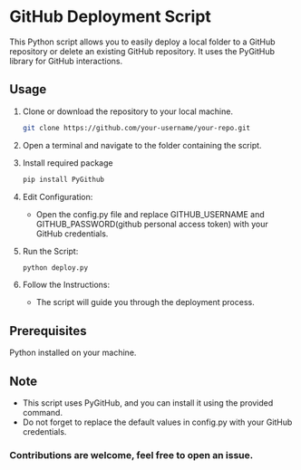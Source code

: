 # GitHub Deployment Script

This Python script allows you to easily deploy a local folder to a GitHub repository or delete an existing GitHub repository. It uses the PyGitHub library for GitHub interactions.

## Usage

1. Clone or download the repository to your local machine.
   ```bash
   git clone https://github.com/your-username/your-repo.git

2. Open a terminal and navigate to the folder containing the script.

3. Install required package
   ```bash
   pip install PyGithub
4. Edit Configuration:
   - Open the config.py file and replace GITHUB_USERNAME and GITHUB_PASSWORD(github personal access token) with your GitHub credentials.

5. Run the Script:
   ```bash
   python deploy.py

6. Follow the Instructions:

   - The script will guide you through the deployment process.

## Prerequisites

  Python installed on your machine.

## Note

  - This script uses PyGitHub, and you can install it using the provided command.
  - Do not forget to replace the default values in config.py with your GitHub credentials.
    
### Contributions are welcome, feel free to open an issue.
